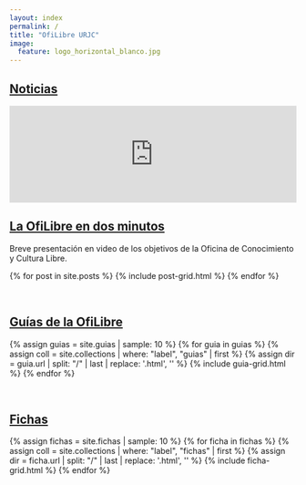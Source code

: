 ```yaml
---
layout: index
permalink: /
title: "OfiLibre URJC"
image:
  feature: logo_horizontal_blanco.jpg
---
```



## [Noticias](blog)

<div class="tiles">

<!-- Video de la Ofilibre -->
<article class="tile" itemscope itemtype="http://schema.org/Article">
<iframe src='https://tv.urjc.es/iframe/5d022dedd68b14cb308b6ae5' id='pumukitiframe' frameborder='0' border='0' width='100%' height='170px' allowfullscreen></iframe>
  <h2 class="post-title" itemprop="name"><a href="https://tv.urjc.es/video/5d022dedd68b14cb308b6ae5">La OfiLibre en dos minutos</a></h2>
  <p class="post-excerpt" itemprop="description">Breve presentación en video de los objetivos de la Oficina de Conocimiento y Cultura Libre.</p>

<!--  <a href="{{ site.url }}{{ post.url }}" title="{{ post.title }}" class="post-teaser">{% if post.image.teaser %}<img src="{{ site.url }}/images/{{ post.image.teaser }}" alt="teaser" itemprop="image">
    {% else %}<img src="{{ site.url }}/images/{{ site.teaser }}" alt="teaser" itemprop="image">{% endif %}</a>
  {% if post.date %}<p class="entry-date date published"><time datetime="{{ post.date | date: "%Y-%m-%d" }}" itemprop="datePublished">{{ post.date | date: "%B %d, %Y" }}</time></p>{% endif %}
  <h2 class="post-title" itemprop="name"><a href="{{ site.url }}{{ post.url }}">{{ post.title }}</a></h2>
  <p class="post-excerpt" itemprop="description">{{ post.excerpt | strip_html | truncate: 160 }}</p>
-->
</article><!-- /.tile -->

{% for post in site.posts %}
	{% include post-grid.html %}
{% endfor %}
</div><!-- /.tiles -->


<br style="clear: both;">

## [Guías de la OfiLibre](guias)

<div class="tiles">

{% assign guias = site.guias | sample: 10 %}
{% for guia in guias %}
  {% assign coll = site.collections | where: "label", "guias" | first %}
  {% assign dir = guia.url | split: "/" | last | replace: '.html', '' %}
	{% include guia-grid.html %}
{% endfor %}
</div><!-- /.tiles -->

<br style="clear: both;">

## [Fichas](fichas)

<div class="tiles">
{% assign fichas = site.fichas | sample: 10 %}
{% for ficha in fichas %}
  {% assign coll = site.collections | where: "label", "fichas" | first %}
  {% assign dir = ficha.url | split: "/" | last | replace: '.html', '' %}
	{% include ficha-grid.html %}
{% endfor %}
</div><!-- /.tiles -->
